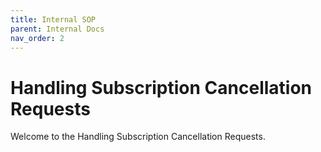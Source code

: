 ```yaml
---
title: Internal SOP
parent: Internal Docs
nav_order: 2
---
```


# Handling Subscription Cancellation Requests

Welcome to the Handling Subscription Cancellation Requests.
